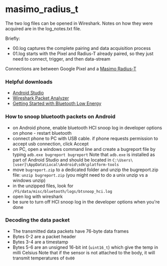 # masimo_radius_t

The two log files can be opened in Wireshark. Notes on how they were acquired are in the log_notes.txt file.

Briefly:
* 00.log captures the complete pairing and data acquisition process
* 01.log starts with the Pixel and Radius-T already paired, so they just need to connect, trigger, and then data-stream

Connections are between Google Pixel and a [Masimo Radius-T](https://www.masimo.com/products/sensors/radius-t/)

### Helpful downloads
* [Android Studio](https://developer.android.com/studio/)
* [Wireshark Packet Analyzer](https://www.wireshark.org/)
* [Getting Started with Bluetooth Low Energy](https://vdoc.pub/documents/getting-started-with-bluetooth-low-energy-tools-and-techniques-for-low-power-networking-32o2gep4g4vg)

### How to snoop bluetooth packets on Android
* on Android phone, enable bluetooth HCI snoop log in developer options on phone - restart bluetooth
* connect phone to PC with USB cable. if phone requests permission to accept usb connection, click Accept
* on PC, open a windows command line and create a bugreport file by typing `adb.exe bugreport bugreport` Note that `adb.exe` is installed as part of Android Studio and should be located in `C:\Users\[user]\AppData\Local\Android\sdk\platform-tools`
* move `bugreport.zip` to a dedicated folder and unzip the bugreport.zip file: `unzip bugreport.zip` (you might need to do a unix unzip vs a windows unzip)
* in the unzipped files, look for `/FS/data/misc/bluetooth/logs/btsnoop_hci.log`
* open log with wireshark
* be sure to turn off HCI snoop log in the developer options when you're done

### Decoding the data packet
* The transmitted data packets have 76-byte data frames
* Bytes 0-2 are a packet header
* Bytes 3-4 are a timestamp
* Bytes 5-6 are an unsigned 16-bit int (`uint16_t`) which give the temp in milli Celsius
Note that if the sensor is not attached to the body, it will transmit temperatures of `0x00`
